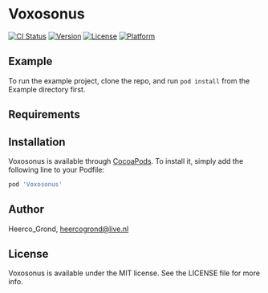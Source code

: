 # Voxosonus

[![CI Status](https://img.shields.io/travis/Heerco_Grond/Voxosonus.svg?style=flat)](https://travis-ci.org/Heerco_Grond/Voxosonus)
[![Version](https://img.shields.io/cocoapods/v/Voxosonus.svg?style=flat)](https://cocoapods.org/pods/Voxosonus)
[![License](https://img.shields.io/cocoapods/l/Voxosonus.svg?style=flat)](https://cocoapods.org/pods/Voxosonus)
[![Platform](https://img.shields.io/cocoapods/p/Voxosonus.svg?style=flat)](https://cocoapods.org/pods/Voxosonus)

## Example

To run the example project, clone the repo, and run `pod install` from the Example directory first.

## Requirements

## Installation

Voxosonus is available through [CocoaPods](https://cocoapods.org). To install
it, simply add the following line to your Podfile:

```ruby
pod 'Voxosonus'
```

## Author

Heerco_Grond, heercogrond@live.nl

## License

Voxosonus is available under the MIT license. See the LICENSE file for more info.
